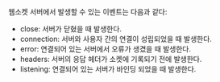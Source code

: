 웹소켓 서버에서 발생할 수 있는 이벤트는 다음과 같다:

- close: 서버가 닫혔을 때 발생한다.
- connection: 서버와 사용자 간의 연결이 성립되었을 때 발생한다.
- error: 연결되어 있는 서버에서 오류가 생겼을 때 발생한다.
- headers: 서버의 응답 헤더가 소켓에 기록되기 전에 발생한다.
- listening: 연결되어 있는 서버가 바인딩 되었을 때 발생한다.
